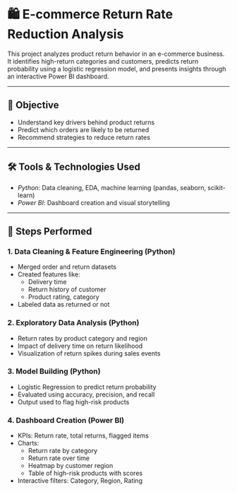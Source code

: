 # 🛍 E-commerce Return Rate Reduction Analysis

This project analyzes product return behavior in an e-commerce business. It identifies high-return categories and customers, predicts return probability using a logistic regression model, and presents insights through an interactive Power BI dashboard.

---

## 🎯 Objective

- Understand key drivers behind product returns
- Predict which orders are likely to be returned
- Recommend strategies to reduce return rates

---

## 🛠 Tools & Technologies Used

- *Python*: Data cleaning, EDA, machine learning (pandas, seaborn, scikit-learn)
- *Power BI*: Dashboard creation and visual storytelling

---

## 🧪 Steps Performed

### 1. Data Cleaning & Feature Engineering (Python)
- Merged order and return datasets
- Created features like:
  - Delivery time
  - Return history of customer
  - Product rating, category
- Labeled data as returned or not

### 2. Exploratory Data Analysis (Python)
- Return rates by product category and region
- Impact of delivery time on return likelihood
- Visualization of return spikes during sales events

### 3. Model Building (Python)
- Logistic Regression to predict return probability
- Evaluated using accuracy, precision, and recall
- Output used to flag high-risk products

### 4. Dashboard Creation (Power BI)
- KPIs: Return rate, total returns, flagged items
- Charts:
  - Return rate by category
  - Return rate over time
  - Heatmap by customer region
  - Table of high-risk products with scores
- Interactive filters: Category, Region, Rating
